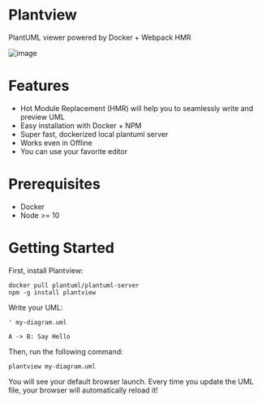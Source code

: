 # Plantview

PlantUML viewer powered by Docker + Webpack HMR

![image](https://user-images.githubusercontent.com/10719495/93864228-87988080-fcff-11ea-91d9-147bccd4892f.png)

# Features

- Hot Module Replacement (HMR) will help you to seamlessly write and preview UML
- Easy installation with Docker + NPM
- Super fast, dockerized local plantuml server
- Works even in Offline
- You can use your favorite editor

# Prerequisites

- Docker
- Node >= 10

# Getting Started

First, install Plantview:

```
docker pull plantuml/plantuml-server
npm -g install plantview
```

Write your UML:

```plantuml
' my-diagram.uml

A -> B: Say Hello
```

Then, run the following command:

```
plantview my-diagram.uml
```

You will see your default browser launch. Every time you update the UML file, your browser will automatically reload it!
